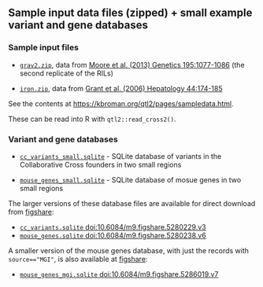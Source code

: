 ## Sample input data files (zipped) + small example variant and gene databases

### Sample input files

- [`grav2.zip`](grav2.zip), data from
  [Moore et al. (2013) Genetics 195:1077-1086](http://www.genetics.org/content/195/3/1077.abstract)
  (the second replicate of the RILs)

- [`iron.zip`](iron.zip), data from
  [Grant et al. (2006) Hepatology 44:174-185](https://www.ncbi.nlm.nih.gov/pubmed/16799992)

See the contents at <https://kbroman.org/qtl2/pages/sampledata.html>.

These can be read into R with `qtl2::read_cross2()`.

### Variant and gene databases

- [`cc_variants_small.sqlite`](cc_variants_small.sqlite) - SQLite
  database of variants in the Collaborative Cross founders in two
  small regions

- [`mouse_genes_small.sqlite`](mouse_genes_small.sqlite) - SQLite
  database of mosue genes in two small regions

The larger versions of these database files are available for
direct download from [figshare](https://figshare.com):

- [`cc_variants.sqlite` doi:10.6084/m9.figshare.5280229.v3](https://doi.org/10.6084/m9.figshare.5280229.v3)
- [`mouse_genes.sqlite` doi:10.6084/m9.figshare.5280238.v6](https://doi.org/10.6084/m9.figshare.5280238.v6)

A smaller version of the mouse genes database, with just the records
with `source=="MGI"`, is also available at
[figshare](https://figshare.com):

- [`mouse_genes_mgi.sqlite` doi:10.6084/m9.figshare.5286019.v7](https://doi.org/10.6084/m9.figshare.5286019.v7)
